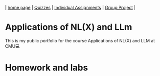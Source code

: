 | [home page](https://valeriee37.github.io/NLXLLM-portfolio/) | [Quizzes](https://valeriee37.github.io/TSWD-portfolio/ass2.html) | [Individual Assignments](https://valeriee37.github.io/TSWD-portfolio/ass3&4.html) | [Group Project](https://valeriee37.github.io/TSWD-portfolio/project_part1.html) |

# Applications of NL(X) and LLm
This is my public portfolio for the course Applications of NL(X) and LLM at CMU💻

# Homework and labs
